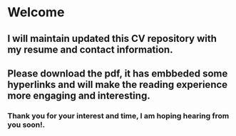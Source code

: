 # Welcome
## I will maintain updated this CV repository with my resume and contact information. 
## Please download the pdf, it has embbeded some hyperlinks and will make the reading experience more engaging and interesting.
### Thank you for your interest and time, I am hoping hearing from you soon!.

